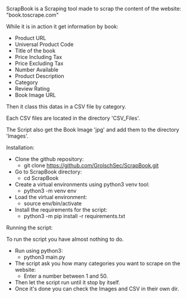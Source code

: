 ScrapBook is a Scraping tool made to scrap the content of the website: 
"book.toscrape.com"

While it is in action it get information by book:
 - Product URL
 - Universal Product Code
 - Title of the book
 - Price Including Tax
 - Price Excluding Tax 
 - Number Available
 - Product Description
 - Category 
 - Review Rating
 - Book Image URL

Then it class this datas in a CSV file by category.

Each CSV files are located in the directory 'CSV_Files'.

The Script also get the Book Image 'jpg' and add them to the directory 'Images'.



Installation:

- Clone the github repository:
  - git clone https://github.com/GrolschSec/ScrapBook.git
- Go to ScrapBook directory:
  - cd ScrapBook
- Create a virtual environments using python3 venv tool:
  - python3 -m venv env
- Load the virtual environment:
  - source env/bin/activate
- Install the requirements for the script:
  - python3 -m pip install -r requirements.txt


Running the script: 

  To run the script you have almost nothing to do.
  - Run using python3:
    - python3 main.py
  - The script ask you how many categories you want to scrape on the website:
    - Enter a number between 1 and 50.
  - Then let the script run until it stop by itself.
  - Once it's done you can check the Images and CSV in their own dir.